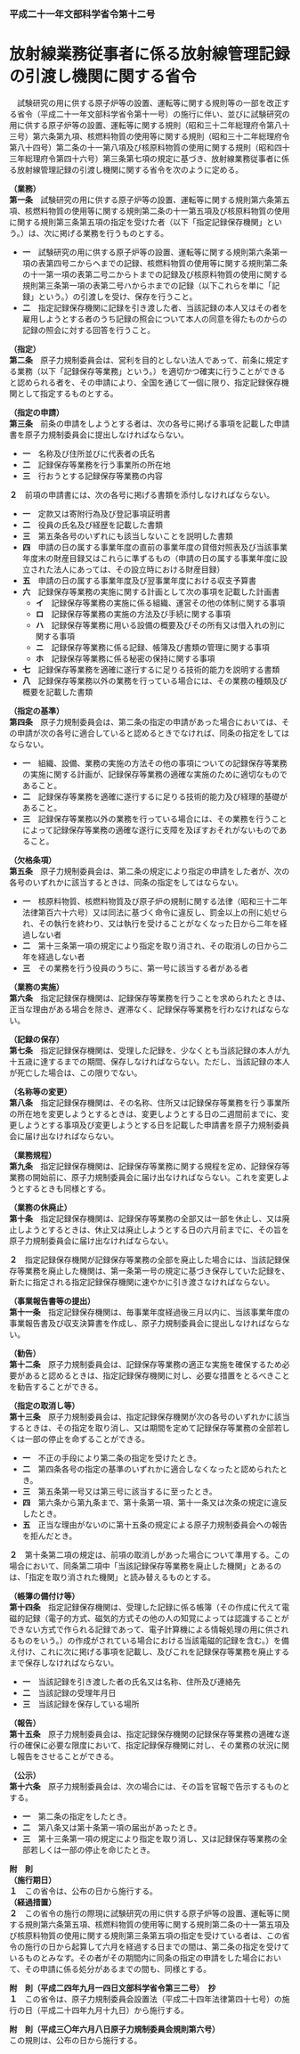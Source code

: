 ### 平成二十一年文部科学省令第十二号  
# 放射線業務従事者に係る放射線管理記録の引渡し機関に関する省令  
　試験研究の用に供する原子炉等の設置、運転等に関する規則等の一部を改正する省令（平成二十一年文部科学省令第十一号）の施行に伴い、並びに試験研究の用に供する原子炉等の設置、運転等に関する規則（昭和三十二年総理府令第八十三号）第六条第九項、核燃料物質の使用等に関する規則（昭和三十二年総理府令第八十四号）第二条の十一第八項及び核原料物質の使用に関する規則（昭和四十三年総理府令第四十六号）第三条第七項の規定に基づき、放射線業務従事者に係る放射線管理記録の引渡し機関に関する省令を次のように定める。  
  
**（業務）**  
**第一条**　試験研究の用に供する原子炉等の設置、運転等に関する規則第六条第五項、核燃料物質の使用等に関する規則第二条の十一第五項及び核原料物質の使用に関する規則第三条第五項の指定を受けた者（以下「指定記録保存機関」という。）は、次に掲げる業務を行うものとする。  
* **一**　試験研究の用に供する原子炉等の設置、運転等に関する規則第六条第一項の表第四号ニからヘまでの記録、核燃料物質の使用等に関する規則第二条の十一第一項の表第二号ニからトまでの記録及び核原料物質の使用に関する規則第三条第一項の表第二号ハからホまでの記録（以下これらを単に「記録」という。）の引渡しを受け、保存を行うこと。  
* **二**　指定記録保存機関に記録を引き渡した者、当該記録の本人又はその者を雇用しようとする者のうち記録の照会について本人の同意を得たものからの記録の照会に対する回答を行うこと。  
  
**（指定）**  
**第二条**　原子力規制委員会は、営利を目的としない法人であって、前条に規定する業務（以下「記録保存等業務」という。）を適切かつ確実に行うことができると認められる者を、その申請により、全国を通じて一個に限り、指定記録保存機関として指定するものとする。  
  
**（指定の申請）**  
**第三条**　前条の申請をしようとする者は、次の各号に掲げる事項を記載した申請書を原子力規制委員会に提出しなければならない。  
* **一**　名称及び住所並びに代表者の氏名  
* **二**　記録保存等業務を行う事業所の所在地  
* **三**　行おうとする記録保存等業務の内容  
  
**２**　前項の申請書には、次の各号に掲げる書類を添付しなければならない。  
* **一**　定款又は寄附行為及び登記事項証明書  
* **二**　役員の氏名及び経歴を記載した書類  
* **三**　第五条各号のいずれにも該当しないことを説明した書類  
* **四**　申請の日の属する事業年度の直前の事業年度の貸借対照表及び当該事業年度末の財産目録又はこれらに準ずるもの（申請の日の属する事業年度に設立された法人にあっては、その設立時における財産目録）  
* **五**　申請の日の属する事業年度及び翌事業年度における収支予算書  
* **六**　記録保存等業務の実施に関する計画として次の事項を記載した計画書  
	* **イ**　記録保存等業務の実施に係る組織、運営その他の体制に関する事項  
	* **ロ**　記録保存等業務の実施の方法及び手続に関する事項  
	* **ハ**　記録保存等業務に用いる設備の概要及びその所有又は借入れの別に関する事項  
	* **ニ**　記録保存等業務に係る記録、帳簿及び書類の管理に関する事項  
	* **ホ**　記録保存等業務に係る秘密の保持に関する事項  
* **七**　記録保存等業務を適確に遂行するに足りる技術的能力を説明する書類  
* **八**　記録保存等業務以外の業務を行っている場合には、その業務の種類及び概要を記載した書類  
  
**（指定の基準）**  
**第四条**　原子力規制委員会は、第二条の指定の申請があった場合においては、その申請が次の各号に適合していると認めるときでなければ、同条の指定をしてはならない。  
* **一**　組織、設備、業務の実施の方法その他の事項についての記録保存等業務の実施に関する計画が、記録保存等業務の適確な実施のために適切なものであること。  
* **二**　記録保存等業務を適確に遂行するに足りる技術的能力及び経理的基礎があること。  
* **三**　記録保存等業務以外の業務を行っている場合には、その業務を行うことによって記録保存等業務の適確な遂行に支障を及ぼすおそれがないものであること。  
  
**（欠格条項）**  
**第五条**　原子力規制委員会は、第二条の規定により指定の申請をした者が、次の各号のいずれかに該当するときは、同条の指定をしてはならない。  
* **一**　核原料物質、核燃料物質及び原子炉の規制に関する法律（昭和三十二年法律第百六十六号）又は同法に基づく命令に違反し、罰金以上の刑に処せられ、その執行を終わり、又は執行を受けることがなくなった日から二年を経過しない者  
* **二**　第十三条第一項の規定により指定を取り消され、その取消しの日から二年を経過しない者  
* **三**　その業務を行う役員のうちに、第一号に該当する者がある者  
  
**（業務の実施）**  
**第六条**　指定記録保存機関は、記録保存等業務を行うことを求められたときは、正当な理由がある場合を除き、遅滞なく、記録保存等業務を行わなければならない。  
  
**（記録の保存）**  
**第七条**　指定記録保存機関は、受理した記録を、少なくとも当該記録の本人が九十五歳に達するまでの期間、保存しなければならない。ただし、当該記録の本人が死亡した場合は、この限りでない。  
  
**（名称等の変更）**  
**第八条**　指定記録保存機関は、その名称、住所又は記録保存等業務を行う事業所の所在地を変更しようとするときは、変更しようとする日の二週間前までに、変更しようとする事項及び変更しようとする日を記載した申請書を原子力規制委員会に届け出なければならない。  
  
**（業務規程）**  
**第九条**　指定記録保存機関は、記録保存等業務に関する規程を定め、記録保存等業務の開始前に、原子力規制委員会に届け出なければならない。これを変更しようとするときも同様とする。  
  
**（業務の休廃止）**  
**第十条**　指定記録保存機関は、記録保存等業務の全部又は一部を休止し、又は廃止しようとするときは、休止又は廃止しようとする日の六月前までに、その旨を原子力規制委員会に届け出なければならない。  
  
**２**　指定記録保存機関が記録保存等業務の全部を廃止した場合には、当該記録保存等業務を廃止した機関は、第一条第一号の規定に基づき保存していた記録を、新たに指定される指定記録保存機関に速やかに引き渡さなければならない。  
  
**（事業報告書等の提出）**  
**第十一条**　指定記録保存機関は、毎事業年度経過後三月以内に、当該事業年度の事業報告書及び収支決算書を作成し、原子力規制委員会に提出しなければならない。  
  
**（勧告）**  
**第十二条**　原子力規制委員会は、記録保存等業務の適正な実施を確保するため必要があると認めるときは、指定記録保存機関に対し、必要な措置をとるべきことを勧告することができる。  
  
**（指定の取消し等）**  
**第十三条**　原子力規制委員会は、指定記録保存機関が次の各号のいずれかに該当するときは、その指定を取り消し、又は期間を定めて記録保存等業務の全部若しくは一部の停止を命ずることができる。  
* **一**　不正の手段により第二条の指定を受けたとき。  
* **二**　第四条各号の指定の基準のいずれかに適合しなくなったと認められたとき。  
* **三**　第五条第一号又は第三号に該当するに至ったとき。  
* **四**　第六条から第九条まで、第十条第一項、第十一条又は次条の規定に違反したとき。  
* **五**　正当な理由がないのに第十五条の規定による原子力規制委員会への報告を拒んだとき。  
  
**２**　第十条第二項の規定は、前項の取消しがあった場合について準用する。この場合において、同条第二項中「当該記録保存等業務を廃止した機関」とあるのは、「指定を取り消された機関」と読み替えるものとする。  
  
**（帳簿の備付け等）**  
**第十四条**　指定記録保存機関は、受理した記録に係る帳簿（その作成に代えて電磁的記録（電子的方式、磁気的方式その他の人の知覚によっては認識することができない方式で作られる記録であって、電子計算機による情報処理の用に供されるものをいう。）の作成がされている場合における当該電磁的記録を含む。）を備え付け、これに次に掲げる事項を記載し、及びこれを記録保存等業務を廃止するまで保存しなければならない。  
* **一**　当該記録を引き渡した者の氏名又は名称、住所及び連絡先  
* **二**　当該記録の受理年月日  
* **三**　当該記録を保存している場所  
  
**（報告）**  
**第十五条**　原子力規制委員会は、指定記録保存機関の記録保存等業務の適確な遂行の確保に必要な限度において、指定記録保存機関に対し、その業務の状況に関し報告をさせることができる。  
  
**（公示）**  
**第十六条**　原子力規制委員会は、次の場合には、その旨を官報で告示するものとする。  
* **一**　第二条の指定をしたとき。  
* **二**　第八条又は第十条第一項の届出があったとき。  
* **三**　第十三条第一項の規定により指定を取り消し、又は記録保存等業務の全部若しくは一部の停止を命じたとき。  
  
**附　則**  
**（施行期日）**  
**１**　この省令は、公布の日から施行する。  
**（経過措置）**  
**２**　この省令の施行の際現に試験研究の用に供する原子炉等の設置、運転等に関する規則第六条第五項、核燃料物質の使用等に関する規則第二条の十一第五項及び核原料物質の使用に関する規則第三条第五項の指定を受けている者は、この省令の施行の日から起算して六月を経過する日までの間は、第二条の指定を受けているものとみなす。その者がその期間内に同条の指定の申請をした場合において、その申請に係る処分があるまでの間も、同様とする。  
  
**附　則（平成二四年九月一四日文部科学省令第三二号）　抄**  
**１**　この省令は、原子力規制委員会設置法（平成二十四年法律第四十七号）の施行の日（平成二十四年九月十九日）から施行する。  
  
**附　則（平成三〇年六月八日原子力規制委員会規則第六号）**  
この規則は、公布の日から施行する。  
  
